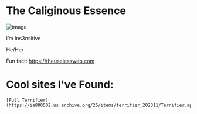 # The Caliginous Essence 

![image](https://github.com/user-attachments/assets/1528e8bb-2465-4164-8354-1bd26058b9f1)

I’m Ins3nsitive

He/Her

Fun fact: https://theuselessweb.com

# Cool sites I've Found:
	[Full Terrifier](https://ia800502.us.archive.org/25/items/terrifier_202311/Terrifier.mp4)
<!---
Is3nsitive/Is3nsitive is a ✨ special ✨ repository because its `README.md` (this file) appears on your GitHub profile.
You can click the Preview link to take a look at your changes.
--->
